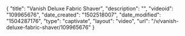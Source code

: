 {
    "title": "Vanish Deluxe Fabric Shaver",
    "description": "",
    "videoid": "109965676",
    "date_created": "1502518007",
    "date_modified": "1504287176",
    "type": "captivate",
    "layout": "video",
    "url": "\/v\/vanish-deluxe-fabric-shaver\/109965676"
}
